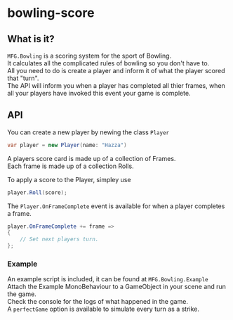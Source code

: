 ﻿# bowling-score

## What is it?
`MFG.Bowling` is a scoring system for the sport of Bowling.  
It calculates all the complicated rules of bowling so you don't have to.  
All you need to do is create a player and inform it of what the player scored that "turn".  
The API will inform you when a player has completed all thier frames, when all your players have invoked this event your game is complete.

## API

You can create a new player by newing the class `Player`  
```c#
var player = new Player(name: "Hazza")
```

A players score card is made up of a collection of Frames.  
Each frame is made up of a collection Rolls. 

To apply a score to the Player, simpley use
```c#
player.Roll(score);
```

The `Player.OnFrameComplete` event is available for when a player completes a frame.
```c#
player.OnFrameComplete += frame =>
{
    // Set next players turn.
};
```

### Example
An example script is included, it can be found at `MFG.Bowling.Example`  
Attach the Example MonoBehaviour to a GameObject in your scene and run the game.   
Check the console for the logs of what happened in the game.  
A `perfectGame` option is available to simulate every turn as a strike.


